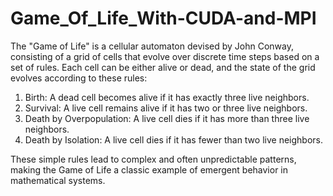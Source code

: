 # Game_Of_Life_With-CUDA-and-MPI
The "Game of Life" is a cellular automaton devised by John Conway, consisting of a grid of cells that evolve over discrete time steps based on a set of rules. Each cell can be either alive or dead, and the state of the grid evolves according to these rules:

1) Birth: A dead cell becomes alive if it has exactly three live neighbors.
2) Survival: A live cell remains alive if it has two or three live neighbors.
3) Death by Overpopulation: A live cell dies if it has more than three live neighbors.
4) Death by Isolation: A live cell dies if it has fewer than two live neighbors.
   
These simple rules lead to complex and often unpredictable patterns, making the Game of Life a classic example of emergent behavior in mathematical systems.


